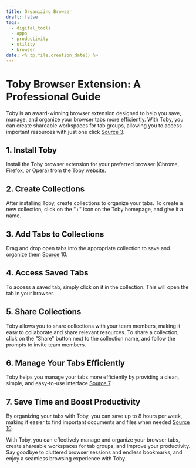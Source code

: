 ```yaml
---
title: Organizing Browser
draft: false
tags:
  - digital_tools   
  - apps
  - productivity
  - utility
  - browser
date: <% tp.file.creation_date() %>
---
```

# Toby Browser Extension: A Professional Guide

Toby is an award-winning browser extension designed to help you save, manage, and organize your browser tabs more efficiently. With Toby, you can create shareable workspaces for tab groups, allowing you to access important resources with just one click [Source 3](https://www.producthunt.com/products/toby).

## 1. Install Toby

Install the Toby browser extension for your preferred browser (Chrome, Firefox, or Opera) from the [Toby website](https://www.gettoby.com).

## 2. Create Collections

After installing Toby, create collections to organize your tabs. To create a new collection, click on the "+" icon on the Toby homepage, and give it a name.

## 3. Add Tabs to Collections

Drag and drop open tabs into the appropriate collection to save and organize them [Source 10](https://tipsmake.com/tame-the-tabs-in-the-browser-with-toby).

## 4. Access Saved Tabs

To access a saved tab, simply click on it in the collection. This will open the tab in your browser.

## 5. Share Collections

Toby allows you to share collections with your team members, making it easy to collaborate and share relevant resources. To share a collection, click on the "Share" button next to the collection name, and follow the prompts to invite team members.

## 6. Manage Your Tabs Efficiently

Toby helps you manage your tabs more efficiently by providing a clean, simple, and easy-to-use interface [Source 7](https://www.bettercloud.com/monitor/the-academy/toby-better-way-manage-organize-chrome-tabs/).

## 7. Save Time and Boost Productivity

By organizing your tabs with Toby, you can save up to 8 hours per week, making it easier to find important documents and files when needed [Source 10](https://tipsmake.com/tame-the-tabs-in-the-browser-with-toby).

With Toby, you can effectively manage and organize your browser tabs, create shareable workspaces for tab groups, and improve your productivity. Say goodbye to cluttered browser sessions and endless bookmarks, and enjoy a seamless browsing experience with Toby.